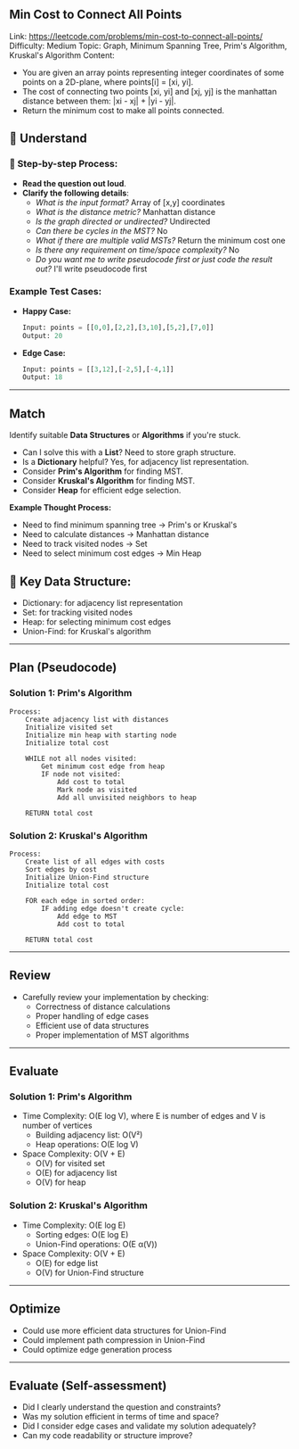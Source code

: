 ## Min Cost to Connect All Points
Link: https://leetcode.com/problems/min-cost-to-connect-all-points/
Difficulty: Medium
Topic: Graph, Minimum Spanning Tree, Prim's Algorithm, Kruskal's Algorithm
Content: 
- You are given an array points representing integer coordinates of some points on a 2D-plane, where points[i] = [xi, yi].
- The cost of connecting two points [xi, yi] and [xj, yj] is the manhattan distance between them: |xi - xj| + |yi - yj|.
- Return the minimum cost to make all points connected.

## 📖 Understand 

### 📌 Step-by-step Process:
- **Read the question out loud**.
- **Clarify the following details**:
  - *What is the input format?* Array of [x,y] coordinates
  - *What is the distance metric?* Manhattan distance
  - *Is the graph directed or undirected?* Undirected
  - *Can there be cycles in the MST?* No
  - *What if there are multiple valid MSTs?* Return the minimum cost one
  - *Is there any requirement on time/space complexity?* No
  - *Do you want me to write pseudocode first or just code the result out?* I'll write pseudocode first

### Example Test Cases:
- **Happy Case:**
  ```python
  Input: points = [[0,0],[2,2],[3,10],[5,2],[7,0]]
  Output: 20
  ```

- **Edge Case:**
  ```python
  Input: points = [[3,12],[-2,5],[-4,1]]
  Output: 18
  ```

---

## Match
Identify suitable **Data Structures** or **Algorithms** if you're stuck.

- Can I solve this with a **List**? Need to store graph structure.
- Is a **Dictionary** helpful? Yes, for adjacency list representation.
- Consider **Prim's Algorithm** for finding MST.
- Consider **Kruskal's Algorithm** for finding MST.
- Consider **Heap** for efficient edge selection.

**Example Thought Process:**
- Need to find minimum spanning tree → Prim's or Kruskal's
- Need to calculate distances → Manhattan distance
- Need to track visited nodes → Set
- Need to select minimum cost edges → Min Heap

## 🔑 Key Data Structure:
- Dictionary: for adjacency list representation
- Set: for tracking visited nodes
- Heap: for selecting minimum cost edges
- Union-Find: for Kruskal's algorithm

---

## Plan (Pseudocode)

### Solution 1: Prim's Algorithm
```pseudo
Process:
    Create adjacency list with distances
    Initialize visited set
    Initialize min heap with starting node
    Initialize total cost
    
    WHILE not all nodes visited:
        Get minimum cost edge from heap
        IF node not visited:
            Add cost to total
            Mark node as visited
            Add all unvisited neighbors to heap
    
    RETURN total cost
```

### Solution 2: Kruskal's Algorithm
```pseudo
Process:
    Create list of all edges with costs
    Sort edges by cost
    Initialize Union-Find structure
    Initialize total cost
    
    FOR each edge in sorted order:
        IF adding edge doesn't create cycle:
            Add edge to MST
            Add cost to total
    
    RETURN total cost
```

---

## Review
- Carefully review your implementation by checking:
  - Correctness of distance calculations
  - Proper handling of edge cases
  - Efficient use of data structures
  - Proper implementation of MST algorithms

---

## Evaluate
### Solution 1: Prim's Algorithm
- Time Complexity: O(E log V), where E is number of edges and V is number of vertices
  - Building adjacency list: O(V²)
  - Heap operations: O(E log V)
- Space Complexity: O(V + E)
  - O(V) for visited set
  - O(E) for adjacency list
  - O(V) for heap

### Solution 2: Kruskal's Algorithm
- Time Complexity: O(E log E)
  - Sorting edges: O(E log E)
  - Union-Find operations: O(E α(V))
- Space Complexity: O(V + E)
  - O(E) for edge list
  - O(V) for Union-Find structure

---

## Optimize
- Could use more efficient data structures for Union-Find
- Could implement path compression in Union-Find
- Could optimize edge generation process

---

## Evaluate (Self-assessment)
- Did I clearly understand the question and constraints?
- Was my solution efficient in terms of time and space?
- Did I consider edge cases and validate my solution adequately?
- Can my code readability or structure improve?
